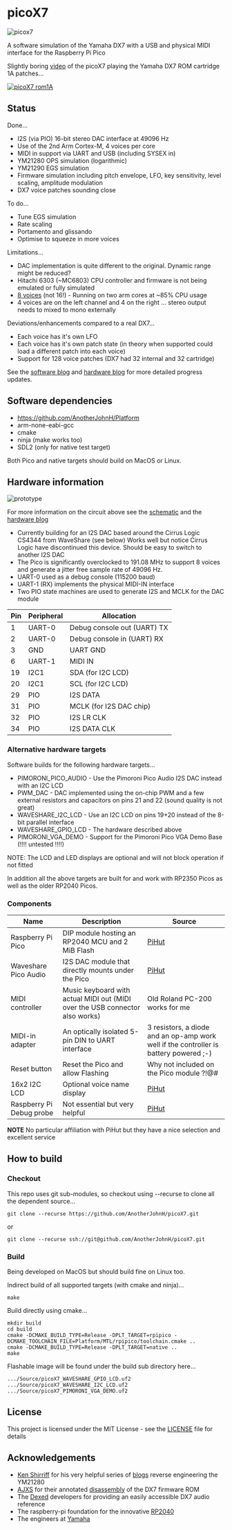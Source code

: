 # picoX7

![picox7](docs/picoX7.png)

A software simulation of the Yamaha DX7 with a USB and physical MIDI interface for the Raspberry Pi Pico

Slightly boring [video](https://youtu.be/ZSuNV67vHK8) of the picoX7 playing the Yamaha DX7 ROM cartridge 1A patches...

[![picoX7 rom1A](http://img.youtube.com/vi/7_5bl6q7xVs/0.jpg)](https://youtu.be/ZSuNV67vHK8)

## Status

Done...
   + I2S (via PIO) 16-bit stereo DAC interface at 49096 Hz
   + Use of the 2nd Arm Cortex-M, 4 voices per core
   + MIDI in support via UART and USB (including SYSEX in)
   + YM21280 OPS simulation (logarithmic)
   + YM21290 EGS simulation
   + Firmware simulation including pitch envelope, LFO, key sensitivity, level scaling, amplitude modulation
   + DX7 voice patches sounding close

To do...
   - Tune EGS simulation
   - Rate scaling
   - Portamento and glissando
   - Optimise to squeeze in more voices

Limitations...
   - DAC implementation is quite different to the original. Dynamic range might be reduced?
   - Hitachi 6303 (~MC6803) CPU controller and firmware is not being emulated or fully simulated
   - [8 voices](https://github.com/AnotherJohnH/picoX7/wiki/Software-Blog#16th-july-2023) (not 16!) - Running on two arm cores at ~85% CPU usage
   - 4 voices are on the left channel and 4 on the right ... stereo output needs to mixed to mono externally

Deviations/enhancements compared to a real DX7...
   + Each voice has it's own LFO
   + Each voice has it's own patch state (in theory when supported could load a different patch into each voice)
   + Support for 128 voice patches (DX7 had 32 internal and 32 cartridge)

See the [software blog](https://github.com/AnotherJohnH/picoX7/wiki/Software-Blog) and [hardware blog](https://github.com/AnotherJohnH/picoX7/wiki/Hardware-Blog)  for more detailed progress updates.

## Software dependencies

+ https://github.com/AnotherJohnH/Platform
+ arm-none-eabi-gcc
+ cmake
+ ninja (make works too)
+ SDL2 (only for native test target)

Both Pico and native targets should build on MacOS or Linux.

## Hardware information

![prototype](docs/breadboard_v0.04.jpg)

For more information on the circuit above see  the [schematic](https://github.com/AnotherJohnH/picoX7/blob/main/docs/schematic_v0.05.pdf) and the [hardware blog](https://github.com/AnotherJohnH/picoX7/wiki/Hardware-Blog)

+ Currently building for an I2S DAC based around the Cirrus Logic CS4344 from WaveShare
(see below)
Works well but notice Cirrus Logic have discontinued this device. Should be easy to switch
to another I2S DAC
+ The Pico is significantly overclocked to 191.08 MHz to support 8 voices and generate a jitter free sample rate of 49096 Hz.
+ UART-0 used as a debug console  (115200 baud)
+ UART-1 (RX) implements the physical MIDI-IN interface
+ Two PIO state machines are used to generate I2S and MCLK for the DAC module

|Pin|Peripheral|Allocation|
|---|---|---|
|1|UART-0|Debug console out (UART) TX|
|2|UART-0|Debug console in (UART) RX|
|3|GND|UART GND|
|6|UART-1|MIDI IN|
|19|I2C1|SDA (for I2C LCD)|
|20|I2C1|SCL (for I2C LCD)|
|29|PIO|I2S DATA|
|31|PIO|MCLK (for I2S DAC chip)|
|32|PIO|I2S LR CLK|
|34|PIO|I2S DATA CLK|

### Alternative hardware targets

Software builds for the following hardware targets...
+ PIMORONI_PICO_AUDIO - Use the Pimoroni Pico Audio I2S DAC instead with an I2C LCD
+ PWM_DAC - DAC implemented using the on-chip PWM and a few external resistors and capacitors on pins 21 and 22 (sound quality is not great) 
+ WAVESHARE_I2C_LCD - Use an I2C LCD on pins 19+20 instead of the 8-bit parallel interface
+ WAVESHARE_GPIO_LCD - The hardware described above
+ PIMORONI_VGA_DEMO - Support for the Pimoroni Pico VGA Demo Base (!!!! untested !!!!)

NOTE: The LCD and LED displays are optional and will not block operation if not fitted

In addition all the above targets are built for and work with RP2350 Picos as well as the older RP2040 Picos. 

### Components

|Name|Description|Source|
|---|---|---|
|Raspberry Pi Pico|DIP module hosting an RP2040 MCU and 2 MiB Flash|[PiHut](https://thepihut.com/products/raspberry-pi-pico?variant=41925332566211)|
|Waveshare Pico Audio|I2S DAC module that directly mounts under the Pico|[PiHut](https://thepihut.com/products/pico-audio-audio-module-for-raspberry-pi-pico-inc-speakers)|
|MIDI controller|Music keyboard with actual MIDI out (MIDI over the USB connector also works)|Old Roland PC-200 works for me|
|MIDI-in adapter|An optically isolated 5-pin DIN to UART interface|3 resistors, a diode and an op-amp work well if the controller is battery powered ;-)|
|Reset button|Reset the Pico and allow Flashing|Why not included on the Pico module ?!@#|
|16x2 I2C LCD|Optional voice name display|[PiHut](https://thepihut.com/products/lcd1602-i2c-module)|
|Raspberry Pi Debug probe|Not essential but very helpful|[PiHut](https://thepihut.com/products/raspberry-pi-debug-probe)|

**NOTE** No particular affiliation with PiHut but they have a nice selection and excellent service

## How to build

### Checkout

This repo uses git sub-modules, so checkout using --recurse to clone all the
dependent source...

    git clone --recurse https://github.com/AnotherJohnH/picoX7.git

or

    git clone --recurse ssh://git@github.com/AnotherJohnH/picoX7.git

### Build

Being developed on MacOS but should build fine on Linux too.

Indirect build of all supported targets (with cmake and ninja)...

    make

Build directly using cmake...

    mkdir build
    cd build
    cmake -DCMAKE_BUILD_TYPE=Release -DPLT_TARGET=rpipico -DCMAKE_TOOLCHAIN_FILE=Platform/MTL/rpipico/toolchain.cmake ..
    cmake -DCMAKE_BUILD_TYPE=Release -DPLT_TARGET=native ..
    make

Flashable image will be found under the build sub directory here...

    .../Source/picoX7_WAVESHARE_GPIO_LCD.uf2
    .../Source/picoX7_WAVESHARE_I2C_LCD.uf2
    .../Source/picoX7_PIMORONI_VGA_DEMO.uf2

## License

This project is licensed under the MIT License - see the [LICENSE](LICENSE) file for details

## Acknowledgements

 + [Ken Shirriff](https://github.com/shirriff) for his very helpful series of [blogs](https://www.righto.com/2021/11/reverse-engineering-yamaha-dx7.html) reverse engineering the YM21280
 + [AJXS](https://github.com/ajxs) for their annotated [disassembly](https://ajxs.me/blog/Yamaha_DX7_Firmware_ROM_Disassembly.html) of the DX7 firmware ROM
 + The [Dexed](https://asb2m10.github.io/dexed) developers for providing an easily accessible DX7 audio reference
 + The raspberry-pi foundation for the innovative [RP2040](https://www.raspberrypi.com/documentation/microcontrollers/rp2040.html)
 + The engineers at [Yamaha](https://www.yamaha.com/en/about/design/synapses/id_009)
